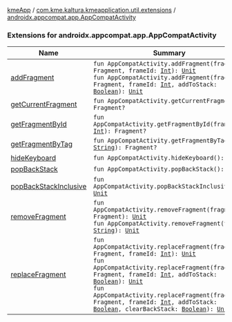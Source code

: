 [kmeApp](../../index.md) / [com.kme.kaltura.kmeapplication.util.extensions](../index.md) / [androidx.appcompat.app.AppCompatActivity](./index.md)

### Extensions for androidx.appcompat.app.AppCompatActivity

| Name | Summary |
|---|---|
| [addFragment](add-fragment.md) | `fun AppCompatActivity.addFragment(fragment: Fragment, frameId: `[`Int`](https://kotlinlang.org/api/latest/jvm/stdlib/kotlin/-int/index.html)`): `[`Unit`](https://kotlinlang.org/api/latest/jvm/stdlib/kotlin/-unit/index.html)<br>`fun AppCompatActivity.addFragment(fragment: Fragment, frameId: `[`Int`](https://kotlinlang.org/api/latest/jvm/stdlib/kotlin/-int/index.html)`, addToStack: `[`Boolean`](https://kotlinlang.org/api/latest/jvm/stdlib/kotlin/-boolean/index.html)`): `[`Unit`](https://kotlinlang.org/api/latest/jvm/stdlib/kotlin/-unit/index.html) |
| [getCurrentFragment](get-current-fragment.md) | `fun AppCompatActivity.getCurrentFragment(): Fragment?` |
| [getFragmentById](get-fragment-by-id.md) | `fun AppCompatActivity.getFragmentById(frameId: `[`Int`](https://kotlinlang.org/api/latest/jvm/stdlib/kotlin/-int/index.html)`): Fragment?` |
| [getFragmentByTag](get-fragment-by-tag.md) | `fun AppCompatActivity.getFragmentByTag(tag: `[`String`](https://kotlinlang.org/api/latest/jvm/stdlib/kotlin/-string/index.html)`): Fragment?` |
| [hideKeyboard](hide-keyboard.md) | `fun AppCompatActivity.hideKeyboard(): `[`Unit`](https://kotlinlang.org/api/latest/jvm/stdlib/kotlin/-unit/index.html) |
| [popBackStack](pop-back-stack.md) | `fun AppCompatActivity.popBackStack(): `[`Unit`](https://kotlinlang.org/api/latest/jvm/stdlib/kotlin/-unit/index.html) |
| [popBackStackInclusive](pop-back-stack-inclusive.md) | `fun AppCompatActivity.popBackStackInclusive(): `[`Unit`](https://kotlinlang.org/api/latest/jvm/stdlib/kotlin/-unit/index.html) |
| [removeFragment](remove-fragment.md) | `fun AppCompatActivity.removeFragment(fragment: Fragment): `[`Unit`](https://kotlinlang.org/api/latest/jvm/stdlib/kotlin/-unit/index.html)<br>`fun AppCompatActivity.removeFragment(tag: `[`String`](https://kotlinlang.org/api/latest/jvm/stdlib/kotlin/-string/index.html)`): `[`Unit`](https://kotlinlang.org/api/latest/jvm/stdlib/kotlin/-unit/index.html) |
| [replaceFragment](replace-fragment.md) | `fun AppCompatActivity.replaceFragment(fragment: Fragment, frameId: `[`Int`](https://kotlinlang.org/api/latest/jvm/stdlib/kotlin/-int/index.html)`): `[`Unit`](https://kotlinlang.org/api/latest/jvm/stdlib/kotlin/-unit/index.html)<br>`fun AppCompatActivity.replaceFragment(fragment: Fragment, frameId: `[`Int`](https://kotlinlang.org/api/latest/jvm/stdlib/kotlin/-int/index.html)`, addToStack: `[`Boolean`](https://kotlinlang.org/api/latest/jvm/stdlib/kotlin/-boolean/index.html)`): `[`Unit`](https://kotlinlang.org/api/latest/jvm/stdlib/kotlin/-unit/index.html)<br>`fun AppCompatActivity.replaceFragment(fragment: Fragment, frameId: `[`Int`](https://kotlinlang.org/api/latest/jvm/stdlib/kotlin/-int/index.html)`, addToStack: `[`Boolean`](https://kotlinlang.org/api/latest/jvm/stdlib/kotlin/-boolean/index.html)`, clearBackStack: `[`Boolean`](https://kotlinlang.org/api/latest/jvm/stdlib/kotlin/-boolean/index.html)`): `[`Unit`](https://kotlinlang.org/api/latest/jvm/stdlib/kotlin/-unit/index.html) |
